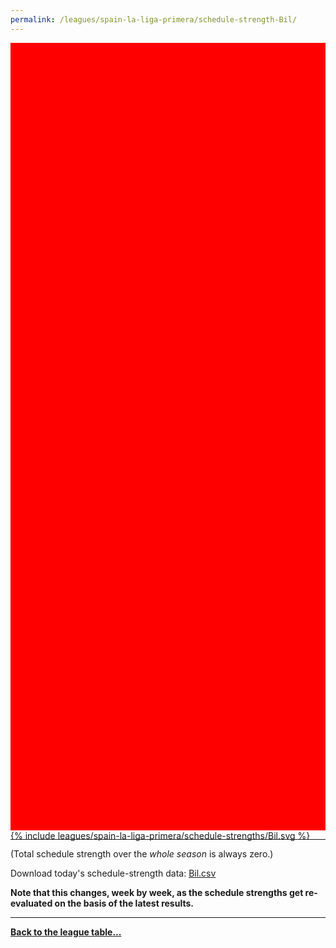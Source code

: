 ```yaml
---
permalink: /leagues/spain-la-liga-primera/schedule-strength-Bil/
---
```


<style>
.svg-wrap {
    background-color:red;
    height:0;
    padding-top:250%; /* 350px/550px */
    position: relative;
}

svg {
    background-color: white;
    height: 100%;
    display:block;
    width: 100%;
    position: absolute;
    top:0;
    left:0;
}
</style>


<div class="svg-wrap">
{% include leagues/spain-la-liga-primera/schedule-strengths/Bil.svg %}
</div>

-----

(Total schedule strength over the *whole season* is always zero.)


Download today's schedule-strength data: [Bil.csv](/assets/leagues/spain-la-liga-primera/2021/schedule-strengths/Bil.csv)

**Note that this changes, week by week, as the schedule strengths get re-evaluated on the
basis of the latest results.**

-----

[**Back to the league table...**](/leagues/spain-la-liga-primera)


